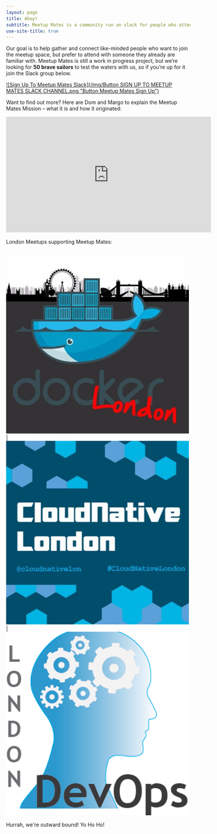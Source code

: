 ```yaml
---
layout: page
title: Ahoy!
subtitle: Meetup Mates is a community run on slack for people who attend London tech meetups together. 
use-site-title: true
---
```


Our goal is to help gather and connect like-minded people who want to join the meetup space, but prefer to attend with someone they already are familiar with. Meetup Mates is still a work in progress project, but we’re looking for **50 brave sailors** to test the waters with us, so if you’re up for it join the Slack group below.

[![Sign Up To Meetup Mates Slack](/img/Button SIGN UP TO MEETUP MATES SLACK CHANNEL.png "Button Meetup Mates Sign Up")](https://meetup-mates.com/register/)

Want to find out more? Here are Dom and Margo to explain the Meetup Mates Mission – what it is and how it originated:

<iframe width="560" height="315" src="https://www.youtube.com/embed/X6suuFJp7JY" frameborder="0" allow="accelerometer; autoplay; encrypted-media; gyroscope; picture-in-picture" allowfullscreen></iframe>

London Meetups supporting Meetup Mates:

[![MeetupMates_DockerLondon](/img/MeetupMates_Docker_London.png "MeetupMates_DockerLondon")](https://www.meetup.com/Docker-London/) | [![MeetupMates_Cloud_Native](/img/MeetupMates_Cloud_Native.png "MeetupMates_Cloud_Native")](https://www.meetup.com/Cloud-Native-London/) | [![MeetupMates_London_DevOps](/img/MeetupMates_London_DevOps.png "MeetupMates_London_DevOps")](https://www.meetup.com/London-DevOps/) 

Hurrah, we're outward bound! Yo Ho Ho!
